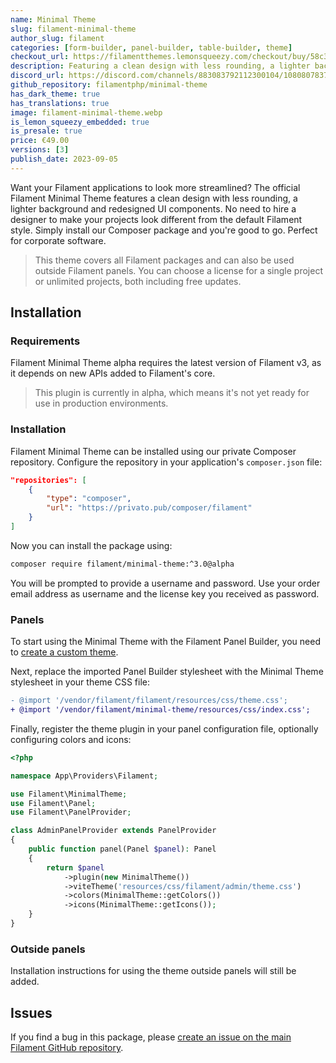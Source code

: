 ```yaml
---
name: Minimal Theme
slug: filament-minimal-theme
author_slug: filament
categories: [form-builder, panel-builder, table-builder, theme]
checkout_url: https://filamentthemes.lemonsqueezy.com/checkout/buy/58c32592-f76a-4685-aba2-65487cbcd3cc?embed=1&logo=0
description: Featuring a clean design with less rounding, a lighter background and redesigned UI components.
discord_url: https://discord.com/channels/883083792112300104/1080807837833384017
github_repository: filamentphp/minimal-theme
has_dark_theme: true
has_translations: true
image: filament-minimal-theme.webp
is_lemon_squeezy_embedded: true
is_presale: true
price: €49.00
versions: [3]
publish_date: 2023-09-05
---
```


Want your Filament applications to look more streamlined? The official Filament Minimal Theme features a clean design with less rounding, a lighter background and redesigned UI components. No need to hire a designer to make your projects look different from the default Filament style. Simply install our Composer package and you're good to go. Perfect for corporate software.

> This theme covers all Filament packages and can also be used outside Filament panels. You can choose a license for a single project or unlimited projects, both including free updates.

## Installation

### Requirements

Filament Minimal Theme alpha requires the latest version of Filament v3, as it depends on new APIs added to Filament's core.

> This plugin is currently in alpha, which means it's not yet ready for use in production environments.

### Installation

Filament Minimal Theme can be installed using our private Composer repository. Configure the repository in your application's `composer.json` file:

```json
"repositories": [
    {
        "type": "composer",
        "url": "https://privato.pub/composer/filament"
    }
]
```

Now you can install the package using:

```bash
composer require filament/minimal-theme:^3.0@alpha
```

You will be prompted to provide a username and password. Use your order email address as username and the license key you received as password.

### Panels

To start using the Minimal Theme with the Filament Panel Builder, you need to [create a custom theme](https://filamentphp.com/docs/3.x/panels/themes#creating-a-custom-theme).

Next, replace the imported Panel Builder stylesheet with the Minimal Theme stylesheet in your theme CSS file:

```diff
- @import '/vendor/filament/filament/resources/css/theme.css';
+ @import '/vendor/filament/minimal-theme/resources/css/index.css';
```

Finally, register the theme plugin in your panel configuration file, optionally configuring colors and icons:

```php
<?php

namespace App\Providers\Filament;

use Filament\MinimalTheme;
use Filament\Panel;
use Filament\PanelProvider;

class AdminPanelProvider extends PanelProvider
{
    public function panel(Panel $panel): Panel
    {
        return $panel
            ->plugin(new MinimalTheme())
            ->viteTheme('resources/css/filament/admin/theme.css')
            ->colors(MinimalTheme::getColors())
            ->icons(MinimalTheme::getIcons());
    }
}
```

### Outside panels

Installation instructions for using the theme outside panels will still be added.

## Issues

If you find a bug in this package, please [create an issue on the main Filament GitHub repository](https://github.com/filamentphp/filament/issues/new?assignees=&labels=bug%2Cunconfirmed%2Clow+priority&projects=&template=bug_report.yml).
